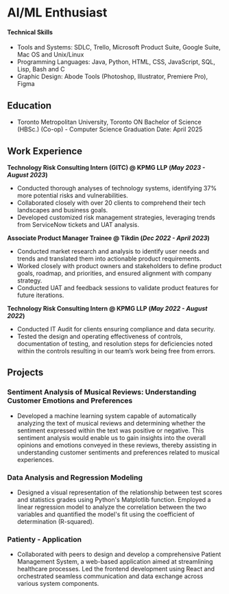 # AI/ML Enthusiast

#### Technical Skills
- Tools and Systems: SDLC, Trello, Microsoft Product Suite, Google Suite, Mac OS and Unix/Linux
- Programming Languages: Java, Python, HTML, CSS, JavaScript, SQL, Lisp, Bash and C
- Graphic Design: Abode Tools (Photoshop, Illustrator, Premiere Pro), Figma

## Education
- Toronto Metropolitan University, Toronto ON
    Bachelor of Science (HBSc.) (Co-op) - Computer Science
    Graduation Date: April 2025

## Work Experience
**Technology Risk Consulting Intern (GITC) @ KPMG LLP (_May 2023 - August 2023_)**
- Conducted thorough analyses of technology systems, identifying 37% more potential risks and vulnerabilities.
- Collaborated closely with over 20 clients to comprehend their tech landscapes and business goals.
- Developed customized risk management strategies, leveraging trends from ServiceNow tickets and UAT analysis.

**Associate Product Manager Trainee @ Tikdin (_Dec 2022 - April 2023_)**
- Conducted market research and analysis to identify user needs and trends and translated them into actionable product requirements.
- Worked closely with product owners and stakeholders to define product goals, roadmap, and priorities, and ensured alignment with company strategy.
- Conducted UAT and feedback sessions to validate product features for future iterations.

**Technology Risk Consulting Intern @ KPMG LLP (_May 2022 - August 2022_)**
- Conducted IT Audit for clients ensuring compliance and data security.
- Tested the design and operating effectiveness of controls, documentation of testing, and resolution steps for deficiencies noted within the controls resulting in our team’s work being free from errors.

## Projects

### Sentiment Analysis of Musical Reviews: Understanding Customer Emotions and Preferences
- Developed a machine learning system capable of automatically analyzing the text of musical reviews and determining whether the sentiment expressed within the text was positive or negative. This sentiment analysis would enable us to gain insights into the overall opinions and emotions conveyed in these reviews, thereby assisting in understanding customer sentiments and preferences related to musical experiences.

### Data Analysis and Regression Modeling
- Designed a visual representation of the relationship between test scores and statistics grades using Python's Matplotlib function. Employed a linear regression model to analyze the correlation between the two variables and quantified the model's fit using the coefficient of determination (R-squared).

### Patienty - Application
- Collaborated with peers to design and develop a comprehensive Patient Management System, a web-based application aimed at streamlining healthcare processes. Led the frontend development using React and orchestrated seamless communication and data exchange across various system components.

